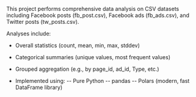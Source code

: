 This project performs comprehensive data analysis on CSV datasets including Facebook posts (fb_post.csv), Facebook ads (fb_ads.csv), and Twitter posts (tw_posts.csv). 

Analyses include:

- Overall statistics (count, mean, min, max, stddev)

- Categorical summaries (unique values, most frequent values)

- Grouped aggregation (e.g., by page_id, ad_id, Type, etc.)

- Implemented using:
-- Pure Python
-- pandas
-- Polars (modern, fast DataFrame library)
